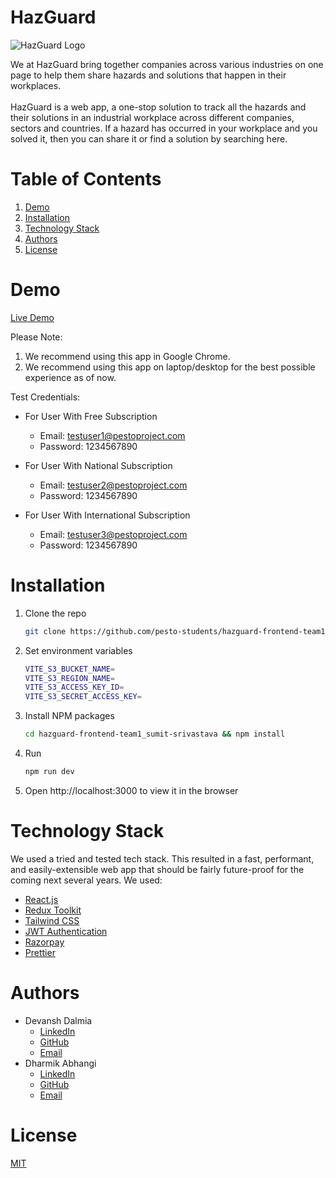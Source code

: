 # HazGuard

![HazGuard Logo]([./public/Logo.png](https://github.com/pesto-students/hazguard-frontend-team1_sumit-srivastava/blob/master/public/Logo.png))

We at HazGuard bring together companies across various industries on one page to help them share hazards and solutions that happen in their workplaces.
<br/>
<br/>
HazGuard is a web app, a one-stop solution to track all the hazards and their solutions in an industrial workplace across different companies, sectors and countries. If a hazard has occurred in your workplace and you solved it, then you can share it or find a solution by searching here.
<br/>

# Table of Contents

1. [Demo](#demo)
2. [Installation](#installation)
3. [Technology Stack](#technology-stack)
4. [Authors](#authors)
5. [License](#license)

# Demo

[Live Demo](https://www.hazguard.tech/)

Please Note:

1. We recommend using this app in Google Chrome.
2. We recommend using this app on laptop/desktop for the best possible experience as of now.

Test Credentials:

-   For User With Free Subscription
    -   Email: testuser1@pestoproject.com
    -   Password: 1234567890

-   For User With National Subscription
    -   Email: testuser2@pestoproject.com
    -   Password: 1234567890

-   For User With International Subscription
    -   Email: testuser3@pestoproject.com
    -   Password: 1234567890

# Installation

1. Clone the repo

    ```sh
    git clone https://github.com/pesto-students/hazguard-frontend-team1_sumit-srivastava.git
    ```

2. Set environment variables

    ```sh
    VITE_S3_BUCKET_NAME=
    VITE_S3_REGION_NAME=
    VITE_S3_ACCESS_KEY_ID=
    VITE_S3_SECRET_ACCESS_KEY=
    ```
3. Install NPM packages
    ```sh
    cd hazguard-frontend-team1_sumit-srivastava && npm install
    ```
4. Run
    ```sh
    npm run dev
    ```
5. Open http://localhost:3000 to view it in the browser

# Technology Stack

We used a tried and tested tech stack. This resulted in a fast, performant, and easily-extensible web app that should be fairly future-proof for the coming next several years. We used:

-   [React.js](https://reactjs.org/)
-   [Redux Toolkit](https://redux-toolkit.js.org/)
-   [Tailwind CSS](https://tailwindcss.com/)
-   [JWT Authentication](https://jwt.io/)
-   [Razorpay](https://razorpay.com/)
-   [Prettier](https://prettier.io/)

# Authors

-   Devansh Dalmia
    -   [LinkedIn](https://www.linkedin.com/in/devanshdalmia1/)
    -   [GitHub](https://github.com/devanshdalmia01/)
    -   [Email](mailto:devanshdalmia1@gmail.com)
-   Dharmik Abhangi
    -   [LinkedIn](https://www.linkedin.com/in/dharmik-abhangi/)
    -   [GitHub](https://github.com/Dharmik3107/)
    -   [Email](mailto:abhangidharmik@gmail.com)

# License

[MIT](https://opensource.org/licenses/MIT)
